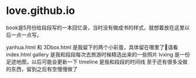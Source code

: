 # love.github.io

book是5月份给段段写的一本回忆录，当时没有做成书的样式，就想着放在这里以后一点一点写。</p>
yanhua.html 和 3Dbox.html 是我留下的两个小彩蛋，具体留在哪里了🧐请看index.html
gallery   是我和段段每次去旅游时候精选出来的一些照片
lvxing    是一份足迹地图，以后可能会更新一下
timeline  是我和段段的时间线
至于还有很多没做的东西，留到之后有空慢慢做了
